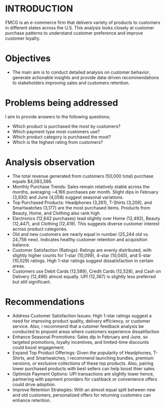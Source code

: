 # INTRODUCTION
FMCG is an e-commerce firm that delivers variety of products to customers in different states across the U.S. This analysis looks closely at customer purchase patterns to understand customer preference and improve customer loyalty.

# Objectives
- The main aim is to conduct detailed analysis on customer behavior, generate actionable insights and provide data-driven recommendations to stakeholders improving sales and customers retention.

# Problems being addressed
I aim to provide answers to the following questions;
- Which product is purchased the most by customers?
- Which payment type most customers use?
- Which product category is purchased the most?
- Which is the highest rating from customers?

# Analysis observation
- The total revenue generated from customers (50,000 total) purchase equals $4,083,386.
- Monthly Purchase Trends: Sales remain relatively stable across the months, averaging ~4,166 purchases per month. Slight dips in February (3,930) and June (4,058) suggest seasonal variations.
- Top Purchased Products: Headphones (3,261), T-Shirts (3,206), and Smartwatches (3,177) are the most purchased items. Products from Beauty, Home, and Clothing also rank high.
- Electronics (12,642 purchases) lead slightly over Home (12,492), Beauty (12,447), and Clothing (12,419). This suggests diverse customer interest across product categories.
- Old and new customers are nearly equal in number (25,244 old vs. 24,756 new). Indicates healthy customer retention and acquisition balance.
- Customer Satisfaction (Ratings): Ratings are evenly distributed, with slightly higher counts for 1-star (10,099), 4-star (10,045), and 5-star (10,029) ratings. High 1-star ratings suggest dissatisfaction in certain areas.
- Customers use Debit Cards (12,589), Credit Cards (12,528), and Cash on Delivery (12,496) almost equally. UPI (12,387) is slightly less preferred but still significant.

# Recommendations
- Address Customer Satisfaction Issues: High 1-star ratings suggest a need for improving product quality, delivery efficiency, or customer service. Also, i recommend that a cutomer feedback analysis be conducted to pinpoint areas where customers experience dissatifaction
- Enhance Seasonal Promotions: Sales dip in February and June, so targeted promotions, loyalty incentives, and limited-time discounts could boost engagement.
- Expand Top Product Offerings: Given the popularity of Headphones, T-Shirts, and Smartwatches, I recommend launching bundles, premium versions, or exclusive collections of these top products. Also, pairing lower purchased products with best sellers can help boost thier sales. 
- Optimize Payment Options: UPI transactions are slightly lower hence, partnering with payment providers for cashback or convenience offers could drive adoption.
- Improve Retention Strategies: With an almost equal split between new and old customers, personalized offers for returning customers can enhance retention.
